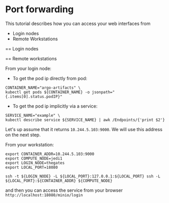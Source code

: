 # Port forwarding

This tutorial describes how you can access your web interfaces from
- Login nodes
- Remote Workstations


== Login nodes


== Remote workstations

From your login node:

* To get the pod ip directly from pod:

```
CONTAINER_NAME="argo-artifacts" \
kubectl get pods ${CONTAINER_NAME} -o jsonpath="{.items[0].status.podIP}"
```

* To get the pod ip implicitly via a service:

```
SERVICE_NAME="example" \
kubectl describe service ${SERVICE_NAME} | awk /Endpoints/{'print $2'}
```

Let's up assume that it returns `10.244.5.103:9000`.
We will use this address on the next step.


From your workstation:

```
export CONTAINER_ADDR=10.244.5.103:9000
export COMPUTE_NODE=jedi1
export LOGIN_NODE=thegates
export LOCAL_PORT=18080

ssh -t ${LOGIN_NODE} -L ${LOCAL_PORT}:127.0.0.1:${LOCAL_PORT} ssh -L ${LOCAL_PORT}:${CONTAINER_ADDR} ${COMPUTE_NODE}
```

and then you can access the service from your browser `http://localhost:18080/minio/login`